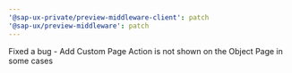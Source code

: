 ```yaml
---
'@sap-ux-private/preview-middleware-client': patch
'@sap-ux/preview-middleware': patch
---
```


Fixed a bug - Add Custom Page Action is not shown on the Object Page in some cases
